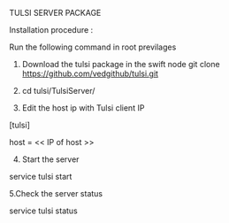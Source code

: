 TULSI SERVER PACKAGE

Installation procedure :

Run the following command in root previlages 

1. Download the tulsi package in the swift node 
git clone https://github.com/vedgithub/tulsi.git

2. cd tulsi/TulsiServer/

4. Edit the host ip with Tulsi client IP

[tulsi]

host = << IP of host >>

4. Start the server 
 
 service tulsi start


5.Check the server status 
 
 service tulsi status 

